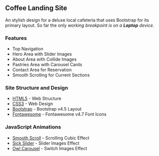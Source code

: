 ## Coffee Landing Site

An stylish design for a deluxe local cafeteria that uses Bootstrap for its primary layout. So far the only <em>working breakpoint is on a <strong>Laptop</strong> device.</em>

### Features
  
 - Top Navigation
 - Hero Area with Slider Images
 - About Area with Collide Images
 - Pastries Area with Carousel Cards
 - Contact Area for Reservation
 - Smooth Scrolling for Current Sections
 
### Site Structure and Design

- [HTML5](https://www.tutorialspoint.com/html5/html5_quick_guide.htm) - Web Structure 
- [CSS3](https://www.tutorialspoint.com/css/css3_tutorial.htm) - Web Design
- [Bootstrap](https://getbootstrap.com/docs/4.5/getting-started/introduction/) - Bootstrap v4.5 Layout
- [Fontawesome](https://fontawesome.com/v4/icons/) - Fontawesome v4.7 Font Icons

### JavaScript Animations

- [Smooth Scroll](https://github.com/cferdinandi/smooth-scroll) - Scrolling Cubic Effect
- [Sick Slider](http://kenwheeler.github.io) - Slider Images Effect
- [Owl Carousel](https://owlcarousel2.github.io/OwlCarousel2/) - Switch Images Effect 
